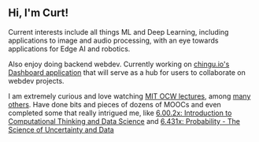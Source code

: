 ## Hi, I'm Curt!

Current interests include all things ML and Deep Learning, including applications to image and audio processing, with an eye towards applications for Edge AI and robotics.

Also enjoy doing backend webdev. Currently working on [chingu.io's Dashboard application](https://github.com/chingu-x/chingu-dashboard-be) that will serve as a hub for users to collaborate on webdev projects.

I am extremely curious and love watching [MIT OCW lectures](https://www.youtube.com/user/MIT), among [many](https://www.youtube.com/user/stanfordonline) [others](https://www.youtube.com/c/T%C3%BCbingenML). Have done bits and pieces of dozens of MOOCs and even completed some that really intrigued me, like [6.00.2x: Introduction to Computational Thinking and Data Science](https://courses.edx.org/certificates/6e1fc838ea91413c916f78ffec3903c8) and [6.431x: Probability - The Science of Uncertainty and Data](https://courses.edx.org/certificates/af402e535756461ab9ebbefdf8900ce5)

<!--
**curtwl/curtwl** is a ✨ _special_ ✨ repository because its `README.md` (this file) appears on your GitHub profile.

Here are some ideas to get you started:

- 🔭 I’m currently working on ...
- 🌱 I’m currently learning ...
- 👯 I’m looking to collaborate on ...
- 🤔 I’m looking for help with ...
- 💬 Ask me about ...
- 📫 How to reach me: ...
- 😄 Pronouns: ...
- ⚡ Fun fact: ...
-->

